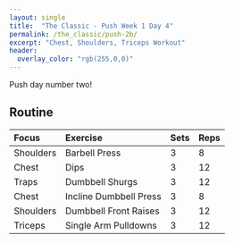 ```yaml
---
layout: single
title:  "The Classic - Push Week 1 Day 4"
permalink: /the_classic/push-2b/
excerpt: "Chest, Shoulders, Triceps Workout"
header:
  overlay_color: "rgb(255,0,0)"
---
```

Push day number two!

## Routine

| Focus | Exercise | Sets | Reps |
|:-|:-|:-|:-|
|Shoulders|Barbell Press|3|8|
|Chest|Dips|3|12|
|Traps|Dumbbell Shurgs|3|12|
|Chest|Incline Dumbbell Press|3|8|
|Shoulders|Dumbbell Front Raises|3|12|
|Triceps|Single Arm Pulldowns|3|12|
